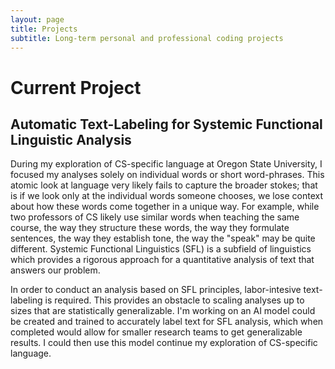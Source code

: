 ```yaml
---
layout: page
title: Projects
subtitle: Long-term personal and professional coding projects
---
```


# Current Project
## Automatic Text-Labeling for Systemic Functional Linguistic Analysis
During my exploration of CS-specific language at Oregon State University, I focused my analyses solely on individual words or short word-phrases. This atomic look at language very likely fails to capture the broader stokes; that is if we look only at the individual words someone chooses, we lose context about how these words come together in a unique way. For example, while two professors of CS likely use similar words when teaching the same course, the way they structure these words, the way they formulate sentences, the way they establish tone, the way the "speak" may be quite different. Systemic Functional Linguistics (SFL) is a subfield of linguistics which provides a rigorous approach for a quantitative analysis of text that answers our problem.

In order to conduct an analysis based on SFL principles, labor-intesive text-labeling is required. This provides an obstacle to scaling analyses up to sizes that are statistically generalizable. I'm working on an AI model could be created and trained to accurately label text for SFL analysis, which when completed would allow for smaller research teams to get generalizable results. I could then use this model continue my exploration of CS-specific language.